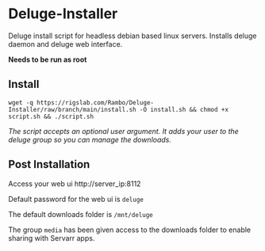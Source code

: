 # Deluge-Installer

Deluge install script for headless debian based linux servers.
Installs deluge daemon and deluge web interface.

**Needs to be run as root**

## Install

```wget -q https://rigslab.com/Rambo/Deluge-Installer/raw/branch/main/install.sh -O install.sh && chmod +x script.sh && ./script.sh```


*The script accepts an optional user argument. It adds your user to the deluge group so you can manage the downloads.*

## Post Installation

Access your web ui http://server_ip:8112

Default password for the web ui is ``deluge``

The default downloads folder is ``/mnt/deluge``

The group ``media`` has been given access to the downloads folder to enable sharing with Servarr apps.